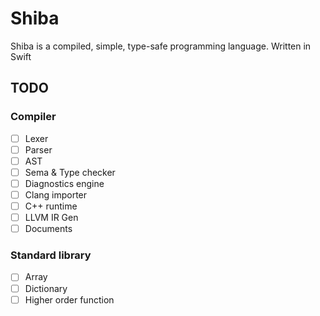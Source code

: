 # Shiba
Shiba is a compiled, simple, type-safe programming language. Written in Swift

## TODO

### Compiler
- [ ] Lexer
- [ ] Parser
- [ ] AST
- [ ] Sema & Type checker
- [ ] Diagnostics engine
- [ ] Clang importer
- [ ] C++ runtime
- [ ] LLVM IR Gen
- [ ] Documents

### Standard library
- [ ] Array
- [ ] Dictionary
- [ ] Higher order function